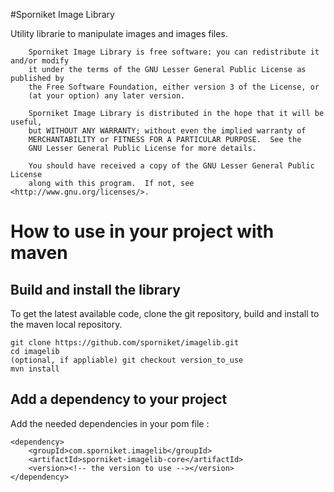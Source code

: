 #Sporniket Image Library

Utility librarie to manipulate images and images files.

```
    Sporniket Image Library is free software: you can redistribute it and/or modify
    it under the terms of the GNU Lesser General Public License as published by
    the Free Software Foundation, either version 3 of the License, or
    (at your option) any later version.

    Sporniket Image Library is distributed in the hope that it will be useful,
    but WITHOUT ANY WARRANTY; without even the implied warranty of
    MERCHANTABILITY or FITNESS FOR A PARTICULAR PURPOSE.  See the
    GNU Lesser General Public License for more details.

    You should have received a copy of the GNU Lesser General Public License
    along with this program.  If not, see <http://www.gnu.org/licenses/>.
```

# How to use in your project with maven

## Build and install the library
To get the latest available code, clone the git repository, build and install to the maven local repository.

```
git clone https://github.com/sporniket/imagelib.git
cd imagelib
(optional, if appliable) git checkout version_to_use
mvn install
```

## Add a dependency to your project
Add the needed dependencies in your pom file :

```
<dependency>
	<groupId>com.sporniket.imagelib</groupId>
	<artifactId>sporniket-imagelib-core</artifactId>
	<version><!-- the version to use --></version>
</dependency>
```
